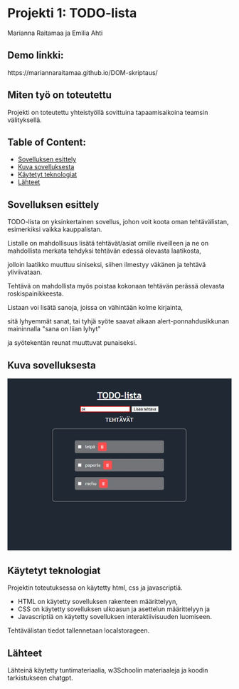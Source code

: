 # Projekti 1: TODO-lista
Marianna Raitamaa ja Emilia Ahti

## Demo linkki:
<p>https://mariannaraitamaa.github.io/DOM-skriptaus/</p>

## Miten työ on toteutettu
<p>Projekti on toteutettu yhteistyöllä sovittuina tapaamisaikoina teamsin välityksellä.</p>


## Table of Content:

- [Sovelluksen esittely](#about-the-app)
- [Kuva sovelluksesta](#screenshots)
- [Käytetyt teknologiat](#technologies)
- [Lähteet](#credits)

## Sovelluksen esittely
<p>TODO-lista on yksinkertainen sovellus, johon voit koota oman tehtävälistan, esimerkiksi vaikka kauppalistan.</p>
<p>Listalle on mahdollisuus lisätä tehtävät/asiat omille riveilleen ja ne on mahdollista merkata tehdyksi tehtävän edessä olevasta laatikosta,</p>
<p>jolloin laatikko muuttuu siniseksi, siihen ilmestyy väkänen ja tehtävä yliviivataan.</p>
<p>Tehtävä on mahdollista myös poistaa kokonaan tehtävän perässä olevasta roskispainikkeesta.</p>
<p>Listaan voi lisätä sanoja, joissa on vähintään kolme kirjainta,</p>
<p>sitä lyhyemmät sanat, tai tyhjä syöte saavat aikaan alert-ponnahdusikkunan maininnalla "sana on liian lyhyt"</p>
<p>ja syötekentän reunat muuttuvat punaiseksi.</p>

## Kuva sovelluksesta
<img src="kuvat/Todo-sovellus.jpg" alt="Todo-sovellus">

## Käytetyt teknologiat
<p>Projektin toteutuksessa on käytetty html, css ja javascriptiä.</p>
<ul>
  <li>HTML on käytetty sovelluksen rakenteen määrittelyyn,</li>
  <li>CSS on käytetty sovelluksen ulkoasun ja asettelun määrittelyyn ja</li>
  <li>Javascriptiä on käytetty sovelluksen interaktiivisuuden luomiseen.</li>
</ul>
<p>Tehtävälistan tiedot tallennetaan localstorageen.</p>

## Lähteet
<p>Lähteinä käytetty tuntimateriaalia, w3Schoolin materiaaleja ja koodin tarkistukseen chatgpt.</p>

